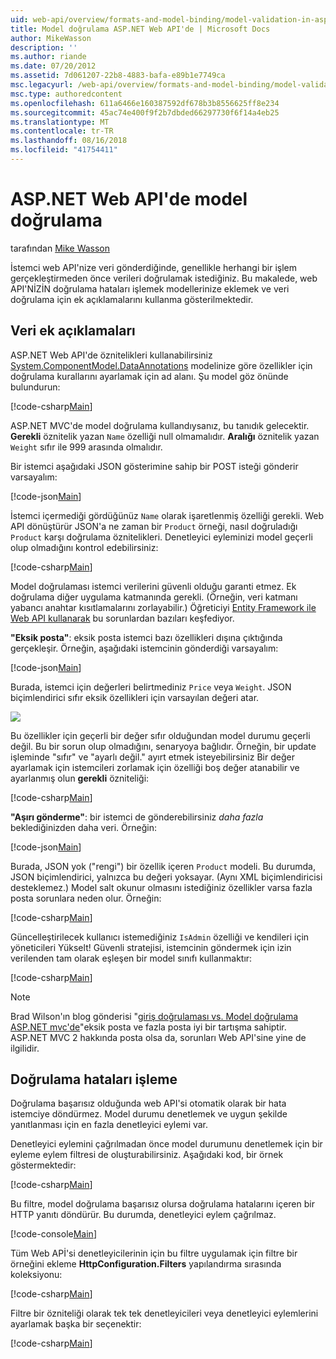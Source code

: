 ```yaml
---
uid: web-api/overview/formats-and-model-binding/model-validation-in-aspnet-web-api
title: Model doğrulama ASP.NET Web API'de | Microsoft Docs
author: MikeWasson
description: ''
ms.author: riande
ms.date: 07/20/2012
ms.assetid: 7d061207-22b8-4883-bafa-e89b1e7749ca
msc.legacyurl: /web-api/overview/formats-and-model-binding/model-validation-in-aspnet-web-api
msc.type: authoredcontent
ms.openlocfilehash: 611a6466e160387592df678b3b8556625ff8e234
ms.sourcegitcommit: 45ac74e400f9f2b7dbded66297730f6f14a4eb25
ms.translationtype: MT
ms.contentlocale: tr-TR
ms.lasthandoff: 08/16/2018
ms.locfileid: "41754411"
---
```

<a name="model-validation-in-aspnet-web-api"></a>ASP.NET Web API'de model doğrulama
====================
tarafından [Mike Wasson](https://github.com/MikeWasson)

İstemci web API'nize veri gönderdiğinde, genellikle herhangi bir işlem gerçekleştirmeden önce verileri doğrulamak istediğiniz. Bu makalede, web API'NİZİN doğrulama hataları işlemek modellerinize eklemek ve veri doğrulama için ek açıklamalarını kullanma gösterilmektedir.

## <a name="data-annotations"></a>Veri ek açıklamaları

ASP.NET Web API'de öznitelikleri kullanabilirsiniz [System.ComponentModel.DataAnnotations](/dotnet/api/system.componentmodel.dataannotations) modelinize göre özellikler için doğrulama kurallarını ayarlamak için ad alanı. Şu model göz önünde bulundurun:

[!code-csharp[Main](model-validation-in-aspnet-web-api/samples/sample1.cs)]

ASP.NET MVC'de model doğrulama kullandıysanız, bu tanıdık gelecektir. **Gerekli** öznitelik yazan `Name` özelliği null olmamalıdır. **Aralığı** öznitelik yazan `Weight` sıfır ile 999 arasında olmalıdır.

Bir istemci aşağıdaki JSON gösterimine sahip bir POST isteği gönderir varsayalım:

[!code-json[Main](model-validation-in-aspnet-web-api/samples/sample2.json)]

İstemci içermediği gördüğünüz `Name` olarak işaretlenmiş özelliği gerekli. Web API dönüştürür JSON'a ne zaman bir `Product` örneği, nasıl doğruladığı `Product` karşı doğrulama öznitelikleri. Denetleyici eyleminizi model geçerli olup olmadığını kontrol edebilirsiniz:

[!code-csharp[Main](model-validation-in-aspnet-web-api/samples/sample3.cs)]

Model doğrulaması istemci verilerini güvenli olduğu garanti etmez. Ek doğrulama diğer uygulama katmanında gerekli. (Örneğin, veri katmanı yabancı anahtar kısıtlamalarını zorlayabilir.) Öğreticiyi [Entity Framework ile Web API kullanarak](../data/using-web-api-with-entity-framework/part-1.md) bu sorunlardan bazıları keşfediyor.

**"Eksik posta"**: eksik posta istemci bazı özellikleri dışına çıktığında gerçekleşir. Örneğin, aşağıdaki istemcinin gönderdiği varsayalım:

[!code-json[Main](model-validation-in-aspnet-web-api/samples/sample4.json)]

Burada, istemci için değerleri belirtmediniz `Price` veya `Weight`. JSON biçimlendirici sıfır eksik özellikleri için varsayılan değeri atar.

![](model-validation-in-aspnet-web-api/_static/image1.png)

Bu özellikler için geçerli bir değer sıfır olduğundan model durumu geçerli değil. Bu bir sorun olup olmadığını, senaryoya bağlıdır. Örneğin, bir update işleminde "sıfır" ve "ayarlı değil." ayırt etmek isteyebilirsiniz Bir değer ayarlamak için istemcileri zorlamak için özelliği boş değer atanabilir ve ayarlanmış olun **gerekli** özniteliği:

[!code-csharp[Main](model-validation-in-aspnet-web-api/samples/sample5.cs?highlight=1-2)]

**"Aşırı gönderme"**: bir istemci de gönderebilirsiniz *daha fazla* beklediğinizden daha veri. Örneğin:

[!code-json[Main](model-validation-in-aspnet-web-api/samples/sample6.json)]

Burada, JSON yok ("rengi") bir özellik içeren `Product` modeli. Bu durumda, JSON biçimlendirici, yalnızca bu değeri yoksayar. (Aynı XML biçimlendiricisi desteklemez.) Model salt okunur olmasını istediğiniz özellikler varsa fazla posta sorunlara neden olur. Örneğin:

[!code-csharp[Main](model-validation-in-aspnet-web-api/samples/sample7.cs)]

Güncelleştirilecek kullanıcı istemediğiniz `IsAdmin` özelliği ve kendileri için yöneticileri Yükselt! Güvenli stratejisi, istemcinin göndermek için izin verilenden tam olarak eşleşen bir model sınıfı kullanmaktır:

[!code-csharp[Main](model-validation-in-aspnet-web-api/samples/sample8.cs)]

> [!NOTE]
> Brad Wilson'ın blog gönderisi "[giriş doğrulaması vs. Model doğrulama ASP.NET mvc'de](http://bradwilson.typepad.com/blog/2010/01/input-validation-vs-model-validation-in-aspnet-mvc.html)"eksik posta ve fazla posta iyi bir tartışma sahiptir. ASP.NET MVC 2 hakkında posta olsa da, sorunları Web API'sine yine de ilgilidir.


## <a name="handling-validation-errors"></a>Doğrulama hataları işleme

Doğrulama başarısız olduğunda web API'si otomatik olarak bir hata istemciye döndürmez. Model durumu denetlemek ve uygun şekilde yanıtlanması için en fazla denetleyici eylemi var.

Denetleyici eylemini çağrılmadan önce model durumunu denetlemek için bir eyleme eylem filtresi de oluşturabilirsiniz. Aşağıdaki kod, bir örnek göstermektedir:

[!code-csharp[Main](model-validation-in-aspnet-web-api/samples/sample9.cs)]

Bu filtre, model doğrulama başarısız olursa doğrulama hatalarını içeren bir HTTP yanıtı döndürür. Bu durumda, denetleyici eylem çağrılmaz.

[!code-console[Main](model-validation-in-aspnet-web-api/samples/sample10.cmd)]

Tüm Web APİ'si denetleyicilerinin için bu filtre uygulamak için filtre bir örneğini ekleme **HttpConfiguration.Filters** yapılandırma sırasında koleksiyonu:

[!code-csharp[Main](model-validation-in-aspnet-web-api/samples/sample11.cs)]

Filtre bir özniteliği olarak tek tek denetleyicileri veya denetleyici eylemlerini ayarlamak başka bir seçenektir:

[!code-csharp[Main](model-validation-in-aspnet-web-api/samples/sample12.cs)]

